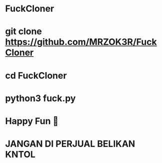 # FuckCloner

# git clone https://github.com/MRZOK3R/FuckCloner
# cd FuckCloner
# python3 fuck.py

# Happy Fun 🤘
# JANGAN DI PERJUAL BELIKAN KNTOL
